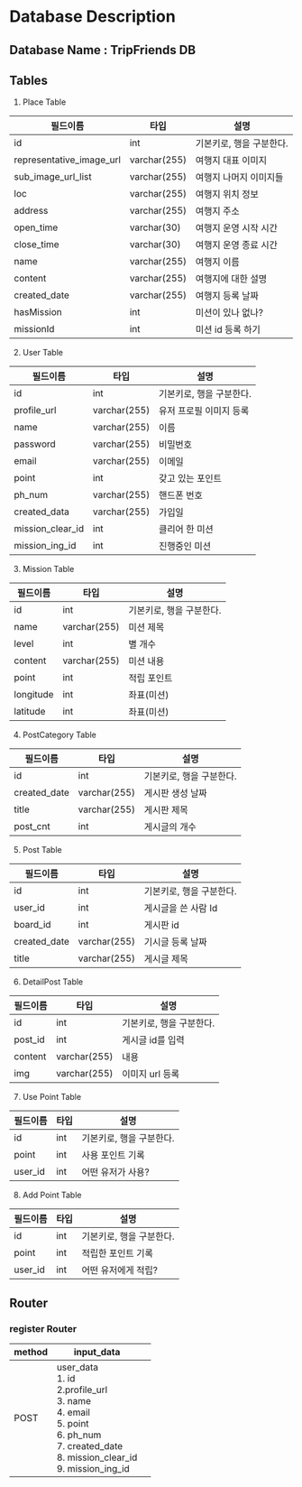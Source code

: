 # Database Description


## Database Name : TripFriends DB

## Tables

1. Place Table

| 필드이름                     | 타입           | 설명             |
|--------------------------|--------------|----------------|
| id                       | int          | 기본키로, 행을 구분한다. |
| representative_image_url | varchar(255) | 여행지 대표 이미지     |
| sub_image_url_list       | varchar(255) | 여행지 나머지 이미지들   |
| loc                      | varchar(255) | 여행지 위치 정보      |
| address                  | varchar(255) | 여행지 주소         |
| open_time                | varchar(30)  | 여행지 운영 시작 시간   |
| close_time               | varchar(30)  | 여행지 운영 종료 시간   |
| name                     | varchar(255) | 여행지 이름         |
| content                  | varchar(255) | 여행지에 대한 설명     |
| created_date             | varchar(255) | 여행지 등록 날짜      |
| hasMission               | int          | 미션이 있나 없나?     |
| missionId                | int          | 미션 id 등록 하기    |

2. User Table

| 필드이름             | 타입           | 설명             |
|------------------|--------------|----------------|
| id               | int          | 기본키로, 행을 구분한다. |
| profile_url      | varchar(255) | 유저 프로필 이미지 등록  |
| name             | varchar(255) | 이름             |
| password         | varchar(255) | 비밀번호           |
| email            | varchar(255) | 이메일            |
| point            | int          | 갖고 있는 포인트      |
| ph_num           | varchar(255) | 핸드폰 번호         |
| created_data     | varchar(255) | 가입일            |
| mission_clear_id | int          | 클리어 한 미션       |
| mission_ing_id   | int          | 진행중인 미션        |

3. Mission Table

| 필드이름      | 타입           | 설명             |
|-----------|--------------|----------------|
| id        | int          | 기본키로, 행을 구분한다. |
| name      | varchar(255) | 미션 제목          |
| level     | int          | 별 개수           |
| content   | varchar(255) | 미션 내용          |
| point     | int          | 적립 포인트         |
| longitude | int          | 좌표(미션)         |
| latitude  | int          | 좌표(미션)             |

4. PostCategory Table

| 필드이름         | 타입           | 설명             |
|--------------|--------------|----------------|
| id           | int          | 기본키로, 행을 구분한다. |
| created_date | varchar(255) | 게시판 생성 날짜      |
| title        | varchar(255) | 게시판 제목         |
| post_cnt     | int          | 게시글의 개수        |

5. Post Table

| 필드이름        | 타입           | 설명             |
|-------------|--------------|----------------|
| id          | int          | 기본키로, 행을 구분한다. |
| user_id     | int          | 게시글을 쓴 사람 Id   |
| board_id    | int          | 게시판 id         |
| created_date | varchar(255) | 기시글 등록 날짜      |
| title       | varchar(255) | 게시글 제목         |

6. DetailPost Table

| 필드이름    | 타입           | 설명             |
|---------|--------------|----------------|
| id      | int          | 기본키로, 행을 구분한다. |
| post_id | int          | 게시글 id를 입력     |
| content | varchar(255) | 내용             |
| img     | varchar(255) | 이미지 url 등록     |

7. Use Point Table

| 필드이름    | 타입   | 설명             |
|---------|------|----------------|
| id      | int  | 기본키로, 행을 구분한다. |
| point   | int  | 사용 포인트 기록      |
| user_id | int  | 어떤 유저가 사용?     |

8. Add Point Table

| 필드이름    | 타입  | 설명             |
|---------|-----|----------------|
| id      | int | 기본키로, 행을 구분한다. |
| point   | int | 적립한 포인트 기록     |
| user_id | int | 어떤 유저에게 적립?    |

## Router

### register Router

| method | input_data                                                                                                                                                  |   |
|--------|-------------------------------------------------------------------------------------------------------------------------------------------------------------|---|
| POST   | user_data<br/>1. id<br/>2.profile_url<br/>3. name<br/>4. email<br/>5. point<br/>6. ph_num<br/>7. created_date<br/>8. mission_clear_id<br/>9. mission_ing_id |   |



